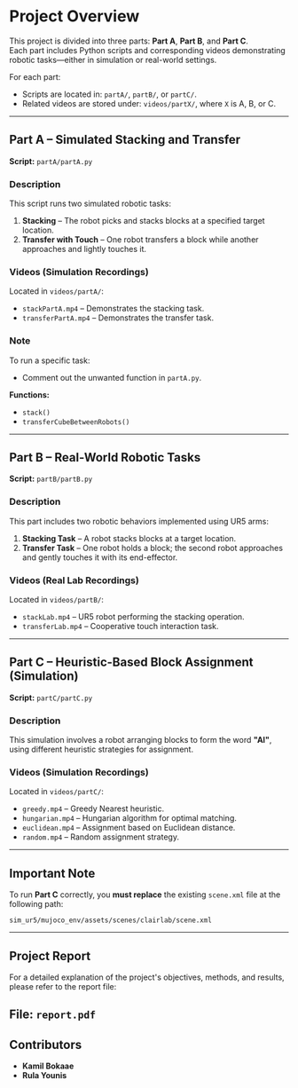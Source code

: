 # Project Overview

This project is divided into three parts: **Part A**, **Part B**, and **Part C**.  
Each part includes Python scripts and corresponding videos demonstrating robotic tasks—either in simulation or real-world settings.

For each part:

- Scripts are located in: `partA/`, `partB/`, or `partC/`.
- Related videos are stored under: `videos/partX/`, where `X` is A, B, or C.

---

## Part A – Simulated Stacking and Transfer

**Script:** `partA/partA.py`

### Description
This script runs two simulated robotic tasks:
1. **Stacking** – The robot picks and stacks blocks at a specified target location.
2. **Transfer with Touch** – One robot transfers a block while another approaches and lightly touches it.

### Videos (Simulation Recordings)  
Located in `videos/partA/`:
- `stackPartA.mp4` – Demonstrates the stacking task.
- `transferPartA.mp4` – Demonstrates the transfer task.

### Note
To run a specific task:
- Comment out the unwanted function in `partA.py`.

**Functions:**
- `stack()`
- `transferCubeBetweenRobots()`

---

## Part B – Real-World Robotic Tasks

**Script:** `partB/partB.py`

### Description  
This part includes two robotic behaviors implemented using UR5 arms:
1. **Stacking Task** – A robot stacks blocks at a target location.
2. **Transfer Task** – One robot holds a block; the second robot approaches and gently touches it with its end-effector.

### Videos (Real Lab Recordings)  
Located in `videos/partB/`:
- `stackLab.mp4` – UR5 robot performing the stacking operation.
- `transferLab.mp4` – Cooperative touch interaction task.

---

## Part C – Heuristic-Based Block Assignment (Simulation)

**Script:** `partC/partC.py`

### Description  
This simulation involves a robot arranging blocks to form the word **"AI"**, using different heuristic strategies for assignment.

### Videos (Simulation Recordings)  
Located in `videos/partC/`:
- `greedy.mp4` – Greedy Nearest heuristic.
- `hungarian.mp4` – Hungarian algorithm for optimal matching.
- `euclidean.mp4` – Assignment based on Euclidean distance.
- `random.mp4` – Random assignment strategy.

---

## Important Note

To run **Part C** correctly, you **must replace** the existing `scene.xml` file at the following path:

```
sim_ur5/mujoco_env/assets/scenes/clairlab/scene.xml
```

---

## Project Report

For a detailed explanation of the project's objectives, methods, and results, please refer to the report file:

**File:** `report.pdf`
---

## Contributors

- **Kamil Bokaae**
- **Rula Younis**
